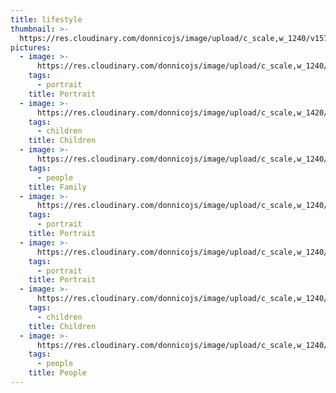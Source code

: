 ```yaml
---
title: lifestyle
thumbnail: >-
  https://res.cloudinary.com/donnicojs/image/upload/c_scale,w_1240/v1576419118/lifestyle/Lifestyle_-_Featured_Photo_k0sjmy.jpg
pictures:
  - image: >-
      https://res.cloudinary.com/donnicojs/image/upload/c_scale,w_1240/v1573303098/lifestyle/001_-_Copy_q8rwez.jpg
    tags:
      - portrait
    title: Portrait
  - image: >-
      https://res.cloudinary.com/donnicojs/image/upload/c_scale,w_1420/v1576416559/lifestyle/DSC_6192_edited_wglovv.jpg
    tags:
      - children
    title: Children
  - image: >-
      https://res.cloudinary.com/donnicojs/image/upload/c_scale,w_1240/v1576417356/lifestyle/Lifestyle_003_-_Family_zndx9b.jpg
    tags:
      - people
    title: Family
  - image: >-
      https://res.cloudinary.com/donnicojs/image/upload/c_scale,w_1240/v1576417975/lifestyle/Lifestyle_004_-_Portrait_ggtw2z.jpg
    tags:
      - portrait
    title: Portrait
  - image: >-
      https://res.cloudinary.com/donnicojs/image/upload/c_scale,w_1240/v1559493753/lifestyle/20369870_1539689922771954_1152943125629971314_o.jpg_qe3wgl.jpg
    tags:
      - portrait
    title: Portrait
  - image: >-
      https://res.cloudinary.com/donnicojs/image/upload/c_scale,w_1240/v1573302633/lifestyle/DSC_3909_edited_nb5a2p.jpg
    tags:
      - children
    title: Children
  - image: >-
      https://res.cloudinary.com/donnicojs/image/upload/c_scale,w_1240/v1576418219/lifestyle/Lifestyle_007_-_Family_amnyer.jpg
    tags:
      - people
    title: People
---
```


